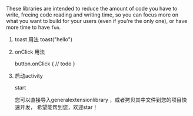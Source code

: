 These libraries are intended to reduce the amount of code you have to write, freeing code reading and writing
time, so you can focus more on what you want to build for your users (even if you're the only one), or
have more time to have `fun`.

1. toast 用法
     toast("hello")
     
2. onClick 用法
 
    button.onClick {
           // todo
        }
        

3. 启动activity 
 
   start<DemoActivity>
    
    
   您可以直接导入generalextensionlibrary ，或者拷贝其中文件到您的项目快速开发，
 希望能帮到您，欢迎star！
 
 
 
